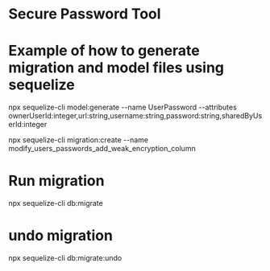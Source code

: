 # Secure Password Tool

# Example of how to generate migration and model files using sequelize
npx sequelize-cli model:generate --name UserPassword --attributes ownerUserId:integer,url:string,username:string,password:string,sharedByUserId:integer

npx sequelize-cli migration:create --name modify_users_passwords_add_weak_encryption_column

# Run migration
npx sequelize-cli db:migrate

# undo migration
npx sequelize-cli db:migrate:undo
